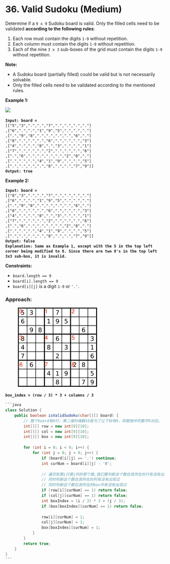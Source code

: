 # 36. Valid Sudoku (Medium)

Determine if a `9 x 9` Sudoku board is valid. Only the filled cells need to be validated **according to the following rules**:

1. Each row must contain the digits `1-9` without repetition.
2. Each column must contain the digits `1-9` without repetition.
3. Each of the nine `3 x 3` sub-boxes of the grid must contain the digits `1-9` without repetition.

**Note:**

* A Sudoku board (partially filled) could be valid but is not necessarily solvable.
* Only the filled cells need to be validated according to the mentioned rules.

&#x20;

**Example 1:**

![](https://upload.wikimedia.org/wikipedia/commons/thumb/f/ff/Sudoku-by-L2G-20050714.svg/250px-Sudoku-by-L2G-20050714.svg.png)

<pre data-overflow="wrap"><code><strong>Input: board = 
</strong>[["5","3",".",".","7",".",".",".","."]
,["6",".",".","1","9","5",".",".","."]
,[".","9","8",".",".",".",".","6","."]
,["8",".",".",".","6",".",".",".","3"]
,["4",".",".","8",".","3",".",".","1"]
,["7",".",".",".","2",".",".",".","6"]
,[".","6",".",".",".",".","2","8","."]
,[".",".",".","4","1","9",".",".","5"]
,[".",".",".",".","8",".",".","7","9"]]
<strong>Output: true
</strong></code></pre>

**Example 2:**

<pre data-overflow="wrap"><code><strong>Input: board = 
</strong>[["8","3",".",".","7",".",".",".","."]
,["6",".",".","1","9","5",".",".","."]
,[".","9","8",".",".",".",".","6","."]
,["8",".",".",".","6",".",".",".","3"]
,["4",".",".","8",".","3",".",".","1"]
,["7",".",".",".","2",".",".",".","6"]
,[".","6",".",".",".",".","2","8","."]
,[".",".",".","4","1","9",".",".","5"]
,[".",".",".",".","8",".",".","7","9"]]
<strong>Output: false
</strong><strong>Explanation: Same as Example 1, except with the 5 in the top left corner being modified to 8. Since there are two 8's in the top left 3x3 sub-box, it is invalid.
</strong></code></pre>

**Constraints:**

* `board.length == 9`
* `board[i].length == 9`
* `board[i][j]` is a digit `1-9` or `'.'`.

### Approach:

<figure><img src="../../../.gitbook/assets/image.png" alt=""><figcaption></figcaption></figure>

**`box_index = (row / 3) * 3 + columns / 3`**



````java
```java
class Solution {
    public boolean isValidSudoku(char[][] board) {
        // 整个board有9行，第二维的维数10是为了让下标有9，和数独中的数字9对应。
        int[][] row = new int[9][10];
        int[][] col = new int[9][10];
        int[][] box = new int[9][10];

        for (int i = 0; i < 9; i++) {
            for (int j = 0; j < 9; j++) {
                if (board[i][j] == '.') continue;
                int curNum = board[i][j] - '0';

                // 遍历到第i行第j列的那个数,我们要判断这个数在其所在的行有没有出现过，
                // 同时判断这个数在其所在的列有没有出现过
                // 同时判断这个数在其所在的box中有没有出现过
                if (row[i][curNum] == 1) return false;
                if (col[j][curNum] == 1) return false;
                int boxIndex = (i / 3) * 3 + (j / 3);
                if (box[boxIndex][curNum] == 1) return false;

                row[i][curNum] = 1;
                col[j][curNum] = 1;
                box[boxIndex][curNum] = 1;
            }
        }
        return true;
    }
}
```
````
